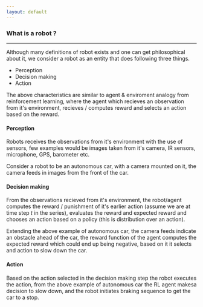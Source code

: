 ```yaml
---
layout: default 
---
```


### What is a robot ?
---
Although many definitions of robot exists and one can get philosophical about it, we consider a robot as an entity that does following three things.
* Perception
* Decision making
* Action

The above characteristics are similar to agent & enviroment analogy from reinforcement learning, where the agent which recieves an observation from it's environment, recieves / computes reward and selects an action based on the reward.


#### Perception
Robots receives the observations from it's environment with the use of sensors, few examples would be images taken from it's camera, IR sensors, microphone, GPS, barometer etc. 

Consider a robot to be an autonomous car, with a camera mounted on it, the camera feeds in images from the front of the car.

#### Decision making
From the observations recieved from it's environment, the robot/agent computes the reward / punishment of it's earlier action (assume we are at time step _t_ in the series), evaluates the reward and expected reward and chooses an action based on a policy (this is distribution over an action). 


Extending the above example of autonomous car, the camera feeds indicate an obstacle ahead of the car, the reward function of the agent computes the expected reward which could end up being negative, based on it it selects and action to slow down the car.

#### Action
Based on the action selected in the decision making step the robot executes the action, from the above example of autonomous car the RL agent makesa decision to slow down, and the robot initiates braking sequence to get the car to a stop.


